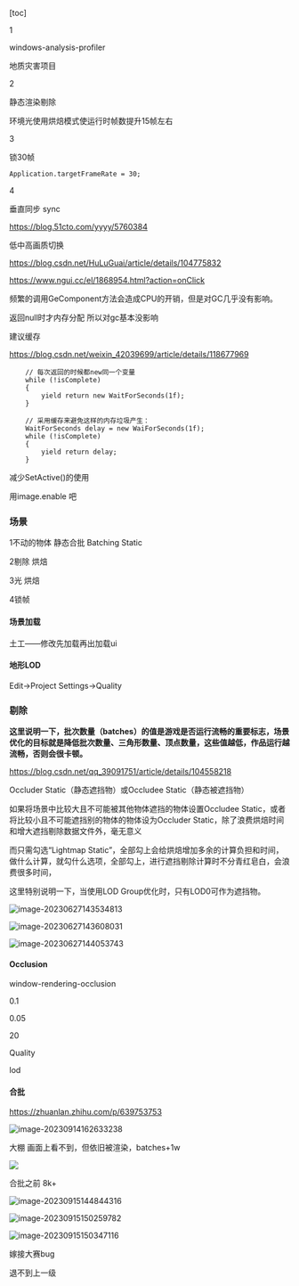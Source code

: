 [toc]



1

windows-analysis-profiler

地质灾害项目 

2

静态渲染剔除

环境光使用烘焙模式使运行时帧数提升15帧左右

3

锁30帧

```
Application.targetFrameRate = 30;
```

4

垂直同步 sync

https://blog.51cto.com/yyyy/5760384

低中高画质切换

https://blog.csdn.net/HuLuGuai/article/details/104775832





https://www.ngui.cc/el/1868954.html?action=onClick



频繁的调用GeComponent方法会造成CPU的开销，但是对GC几乎没有影响。

返回null时才内存分配 所以对gc基本没影响

建议缓存





https://blog.csdn.net/weixin_42039699/article/details/118677969

        // 每次返回的时候都new同一个变量
        while (!isComplete)
        {
            yield return new WaitForSeconds(1f);
        }
    
        // 采用缓存来避免这样的内存垃圾产生：
        WaitForSeconds delay = new WaiForSeconds(1f);
        while (!isComplete)
        {
            yield return delay;
        }





减少SetActive()的使用

用image.enable 吧





### 场景

1不动的物体 静态合批 Batching Static

2剔除 烘焙

3光 烘焙

4锁帧



#### 场景加载

土工——修改先加载再出加载ui

#### 地形LOD

Edit->Project Settings->Quality



### 剔除

**这里说明一下，批次数量（batches）的值是游戏是否运行流畅的重要标志，场景优化的目标就是降低批次数量、三角形数量、顶点数量，这些值越低，作品运行越流畅，否则会很卡顿。**

https://blog.csdn.net/qq_39091751/article/details/104558218

Occluder Static（静态遮挡物）或Occludee Static（静态被遮挡物）

如果将场景中比较大且不可能被其他物体遮挡的物体设置Occludee Static，或者将比较小且不可能遮挡别的物体的物体设为Occluder Static，除了浪费烘焙时间和增大遮挡剔除数据文件外，毫无意义

而只需勾选“Lightmap Static”，全部勾上会给烘焙增加多余的计算负担和时间，做什么计算，就勾什么选项，全部勾上，进行遮挡剔除计算时不分青红皂白，会浪费很多时间，

这里特别说明一下，当使用LOD Group优化时，只有LOD0可作为遮挡物。



![image-20230627143534813](C:\Users\30998\AppData\Roaming\Typora\typora-user-images\image-20230627143534813.png)

![image-20230627143608031](C:\Users\30998\AppData\Roaming\Typora\typora-user-images\image-20230627143608031.png)

![image-20230627144053743](C:\Users\30998\AppData\Roaming\Typora\typora-user-images\image-20230627144053743.png)



#### Occlusion

window-rendering-occlusion

0.1

0.05

20



Quality

lod



#### 合批

https://zhuanlan.zhihu.com/p/639753753

![image-20230914162633238](C:\Users\30998\AppData\Roaming\Typora\typora-user-images\image-20230914162633238.png)



大棚 画面上看不到，但依旧被渲染，batches+1w

![    ](C:\Users\30998\AppData\Roaming\Typora\typora-user-images\image-20230915114109323.png)

合批之前 8k+



![image-20230915144844316](C:\Users\30998\AppData\Roaming\Typora\typora-user-images\image-20230915144844316.png)



![image-20230915150259782](C:\Users\30998\AppData\Roaming\Typora\typora-user-images\image-20230915150259782.png)

![image-20230915150347116](C:\Users\30998\AppData\Roaming\Typora\typora-user-images\image-20230915150347116.png)



嫁接大赛bug

退不到上一级

